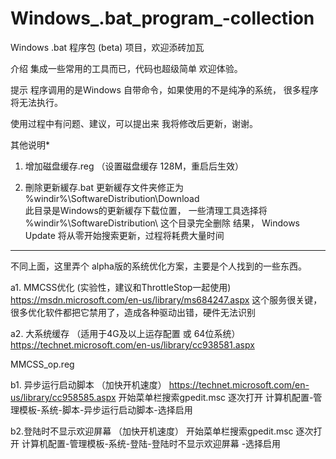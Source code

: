 # Windows_.bat_program_-collection
Windows .bat 程序包 (beta) 项目，欢迎添砖加瓦

介绍
集成一些常用的工具而已，代码也超级简单
欢迎体验。

提示
程序调用的是Windows 自带命令，如果使用的不是纯净的系统，
很多程序将无法执行。

使用过程中有问题、建议，可以提出来
我将修改后更新，谢谢。

其他说明*
01. 增加磁盘缓存.reg （设置磁盘缓存 128M，重启后生效）

02. 刪除更新緩存.bat
更新緩存文件夹修正为 %windir%\SoftwareDistribution\Download\
此目录是Windows的更新緩存下载位置，
一些清理工具选择将 %windir%\SoftwareDistribution\  这个目录完全删除
结果， Windows Update 将从零开始搜索更新，过程将耗费大量时间

------------------------------------------------------------------------

不同上面，这里弄个 alpha版的系统优化方案，主要是个人找到的一些东西。

a1. MMCSS优化 (实验性，建议和ThrottleStop一起使用)
https://msdn.microsoft.com/en-us/library/ms684247.aspx
这个服务很关键，很多优化软件都把它禁用了，造成各种驱动出错，硬件无法识别

a2. 大系统缓存 （适用于4G及以上运存配置 或 64位系统）
https://technet.microsoft.com/en-us/library/cc938581.aspx

MMCSS_op.reg

b1. 异步运行启动脚本 （加快开机速度）
https://technet.microsoft.com/en-us/library/cc958585.aspx
开始菜单栏搜索gpedit.msc
逐次打开 计算机配置-管理模板-系统-脚本-异步运行启动脚本-选择启用

b2.登陆时不显示欢迎屏幕 （加快开机速度）
开始菜单栏搜索gpedit.msc
逐次打开 计算机配置-管理模板-系统-登陆-登陆时不显示欢迎屏幕 -选择启用
